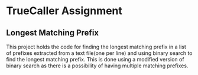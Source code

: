 # TrueCaller Assignment
## Longest Matching Prefix

This project holds the code for finding the longest matching prefix in a list of prefixes extracted from a text file(one per line) and using binary search to find the longest matching prefix.
This is done using a modified version of binary search as there is a possibility of having multiple matching prefixes.   